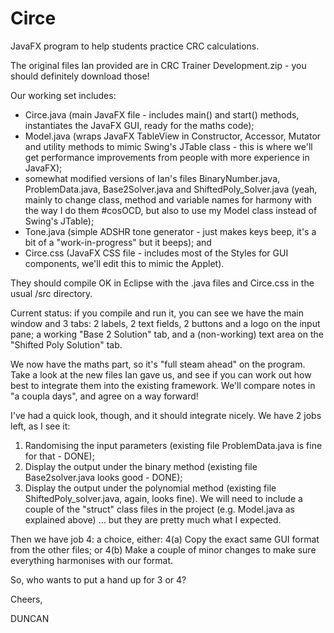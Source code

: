 # Circe
JavaFX program to help students practice CRC calculations.

The original files Ian provided are in CRC Trainer Development.zip - you should definitely download those!

Our working set includes:
+ Circe.java (main JavaFX file - includes main() and start() methods, instantiates the JavaFX GUI, ready for the maths code);
+ Model.java (wraps JavaFX TableView in Constructor, Accessor, Mutator and utility methods to mimic Swing's JTable class - this is where we'll get performance improvements from people with more experience in JavaFX);
+ somewhat modified versions of Ian's files BinaryNumber.java, ProblemData.java, Base2Solver.java and ShiftedPoly_Solver.java (yeah, mainly to change class, method and variable names for harmony with the way I do them #cosOCD, but also to use my Model class instead of Swing's JTable);
+ Tone.java (simple ADSHR tone generator - just makes keys beep, it's a bit of a "work-in-progress" but it beeps); and
+ Circe.css (JavaFX CSS file - includes most of the Styles for GUI components, we'll edit this to mimic the Applet).

They should compile OK in Eclipse with the .java files and Circe.css in the usual /src directory.

Current status: if you compile and run it, you can see we have the main window and 3 tabs: 2 labels, 2 text fields, 2 buttons and a logo on the input pane; a working "Base 2 Solution" tab, and a (non-working) text area on the "Shifted Poly Solution" tab.

We now have the maths part, so it's "full steam ahead" on the program.  Take a look at the new files Ian gave us, and see if you can work out how best to integrate them into the existing framework.  We'll compare notes in "a coupla days", and agree on a way forward!

I've had a quick look, though, and it should integrate nicely.  We have 2 jobs left, as I see it:
1. Randomising the input parameters (existing file ProblemData.java is fine for that - DONE);
2. Display the output under the binary method (existing file Base2solver.java looks good - DONE);
3. Display the output under the polynomial method (existing file ShiftedPoly_solver.java, again, looks fine).
We will need to include a couple of the "struct" class files in the project (e.g. Model.java as explained above) ... but they are pretty much what I expected.

Then we have job 4: a choice, either:
4(a)  Copy the exact same GUI format from the other files; or
4(b)  Make a couple of minor changes to make sure everything harmonises with our format.

So, who wants to put a hand up for 3 or 4?

Cheers,


DUNCAN
